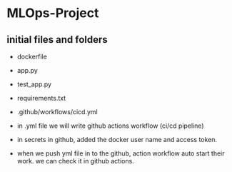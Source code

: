 # MLOps-Project

## initial files and folders
- dockerfile
- app.py
- test_app.py
- requirements.txt
- .github/workflows/cicd.yml

- in .yml file we will write github actions workflow (ci/cd pipeline)

- in secrets in github, added the docker user name and access token.

- when we push yml file in to the github, action workflow auto start their work. we can check it in github actions.



